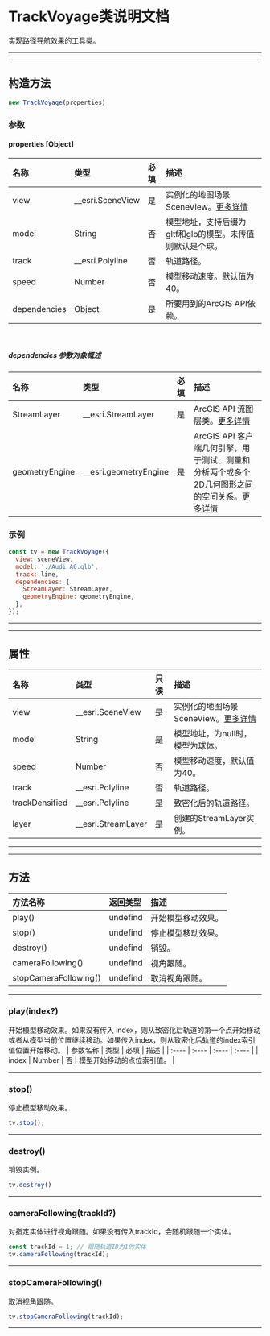 # TrackVoyage类说明文档

实现路径导航效果的工具类。
***
***

## 构造方法
```javascript
new TrackVoyage(properties)
```

### 参数
#### properties [Object]
| 名称   | 类型   | 必填   | 描述   | 
| :---- | :---- | :---- | :---- | 
| view | __esri.SceneView | 是 | 实例化的地图场景SceneView。[更多详情](https://developers.arcgis.com/javascript/latest/api-reference/esri-views-SceneView.html) |
| model | String | 否 | 模型地址，支持后缀为gltf和glb的模型。未传值则默认是个球。 |
| track | __esri.Polyline | 否 | 轨道路径。 |
| speed | Number | 否 | 模型移动速度。默认值为40。 |
| dependencies | Object | 是 | 所要用到的ArcGIS API依赖。 |  

<br>  

##### dependencies 参数对象概述
| 名称   | 类型   | 必填   | 描述   | 
| :---- | :---- | :---- | :---- | 
| StreamLayer | __esri.StreamLayer | 是 | ArcGIS API 流图层类。[更多详情](https://developers.arcgis.com/javascript/latest/api-reference/esri-layers-StreamLayer.html) | 
| geometryEngine | __esri.geometryEngine | 是 | ArcGIS API 客户端几何引擎，用于测试、测量和分析两个或多个2D几何图形之间的空间关系。[更多详情](https://developers.arcgis.com/javascript/latest/api-reference/esri-geometry-geometryEngine.html) |

### 示例
```javascript
const tv = new TrackVoyage({
  view: sceneView,
  model: './Audi_A6.glb',
  track: line,
  dependencies: {
    StreamLayer: StreamLayer,
    geometryEngine: geometryEngine,
  },
});
```
***
***

## 属性
| 名称   | 类型   | 只读 | 描述   | 
| :---- | :---- | :---- | :---- |  
| view | __esri.SceneView | 是 | 实例化的地图场景SceneView。[更多详情](https://developers.arcgis.com/javascript/latest/api-reference/esri-views-SceneView.html) |
| model | String | 是 | 模型地址，为null时，模型为球体。 |
| speed | Number | 否 | 模型移动速度，默认值为40。 |
| track | __esri.Polyline | 否 | 轨道路径。 |
| trackDensified | __esri.Polyline | 是 | 致密化后的轨道路径。 |
| layer | __esri.StreamLayer | 是 | 创建的StreamLayer实例。 |

***
***

## 方法
| 方法名称 | 返回类型 | 描述   | 
| :---- | :---- | :---- | 
| play() | undefind | 开始模型移动效果。 |
| stop() | undefind | 停止模型移动效果。 |
| destroy() | undefind | 销毁。 |
| cameraFollowing() | undefind | 视角跟随。 |
| stopCameraFollowing() | undefind | 取消视角跟随。 |

***

### play(index?)
开始模型移动效果。如果没有传入 index，则从致密化后轨道的第一个点开始移动或者从模型当前位置继续移动。如果传入index，则从致密化后轨道的index索引值位置开始移动。
| 参数名称   | 类型   | 必填   | 描述   | 
| :---- | :---- | :---- | :---- | 
| index | Number | 否 | 模型开始移动的点位索引值。 |
***

### stop()
停止模型移动效果。
```javascript
tv.stop();
```
***

### destroy()
销毁实例。
```javascript
tv.destroy()
```
***

### cameraFollowing(trackId?)
对指定实体进行视角跟随。如果没有传入trackId，会随机跟随一个实体。
```javascript
const trackId = 1; // 跟随轨道ID为1的实体
tv.cameraFollowing(trackId); 
```
***

### stopCameraFollowing()
取消视角跟随。
```javascript
tv.stopCameraFollowing(trackId); 
```
***
